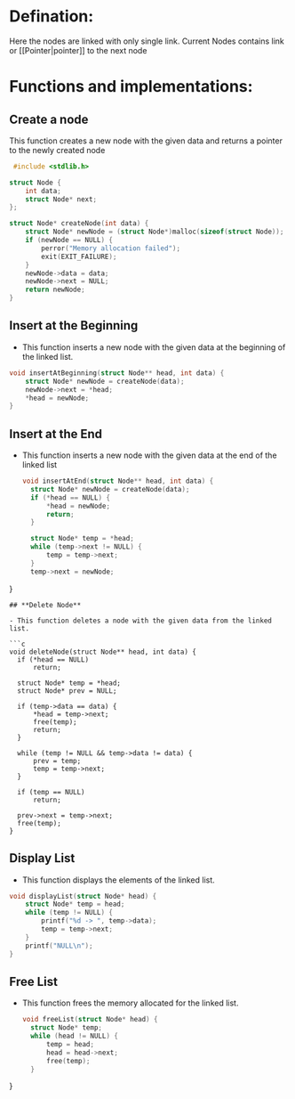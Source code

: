 # Defination:
Here the nodes are linked with only single link. 
Current Nodes contains link or [[Pointer|pointer]] to the next node

# Functions and implementations:
## **Create a node**
 This function creates a new node with the given data and returns a pointer to the newly created node
```c
 #include <stdlib.h>

struct Node {
    int data;
    struct Node* next;
};

struct Node* createNode(int data) {
    struct Node* newNode = (struct Node*)malloc(sizeof(struct Node));
    if (newNode == NULL) {
        perror("Memory allocation failed");
        exit(EXIT_FAILURE);
    }
    newNode->data = data;
    newNode->next = NULL;
    return newNode;
}

```

## **Insert at the Beginning**

- This function inserts a new node with the given data at the beginning of the linked list.

```c
void insertAtBeginning(struct Node** head, int data) {
    struct Node* newNode = createNode(data);
    newNode->next = *head;
    *head = newNode;
}
```

## **Insert at the End**

- This function inserts a new node with the given data at the end of the linked list

  ```c
  void insertAtEnd(struct Node** head, int data) {
    struct Node* newNode = createNode(data);
    if (*head == NULL) {
        *head = newNode;
        return;
    }

    struct Node* temp = *head;
    while (temp->next != NULL) {
        temp = temp->next;
    }
    temp->next = newNode;
}
  ```
## **Delete Node**

- This function deletes a node with the given data from the linked list.
   
 ```c
 void deleteNode(struct Node** head, int data) {
    if (*head == NULL)
        return;

    struct Node* temp = *head;
    struct Node* prev = NULL;

    if (temp->data == data) {
        *head = temp->next;
        free(temp);
        return;
    }

    while (temp != NULL && temp->data != data) {
        prev = temp;
        temp = temp->next;
    }

    if (temp == NULL)
        return;

    prev->next = temp->next;
    free(temp);
}

```


## **Display List**

- This function displays the elements of the linked list.

```c
void displayList(struct Node* head) {
    struct Node* temp = head;
    while (temp != NULL) {
        printf("%d -> ", temp->data);
        temp = temp->next;
    }
    printf("NULL\n");
}
```



## **Free List**

- This function frees the memory allocated for the linked list.
  ```c
  void freeList(struct Node* head) {
    struct Node* temp;
    while (head != NULL) {
        temp = head;
        head = head->next;
        free(temp);
    }
}

  ```
